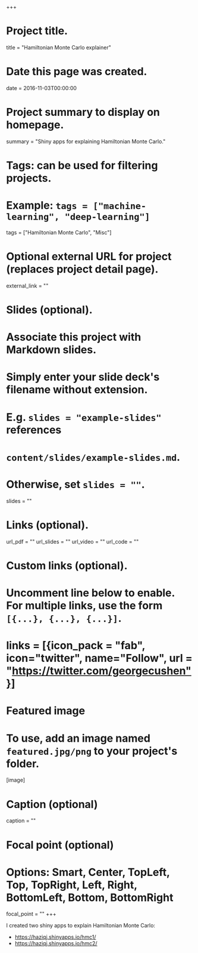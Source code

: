 +++
# Project title.
title = "Hamiltonian Monte Carlo explainer"

# Date this page was created.
date = 2016-11-03T00:00:00

# Project summary to display on homepage.
summary = "Shiny apps for explaining Hamiltonian Monte Carlo."

# Tags: can be used for filtering projects.
# Example: `tags = ["machine-learning", "deep-learning"]`
tags = ["Hamiltonian Monte Carlo", "Misc"]

# Optional external URL for project (replaces project detail page).
external_link = ""

# Slides (optional).
#   Associate this project with Markdown slides.
#   Simply enter your slide deck's filename without extension.
#   E.g. `slides = "example-slides"` references 
#   `content/slides/example-slides.md`.
#   Otherwise, set `slides = ""`.
slides = ""

# Links (optional).
url_pdf = ""
url_slides = ""
url_video = ""
url_code = ""

# Custom links (optional).
#   Uncomment line below to enable. For multiple links, use the form `[{...}, {...}, {...}]`.
# links = [{icon_pack = "fab", icon="twitter", name="Follow", url = "https://twitter.com/georgecushen"}]

# Featured image
# To use, add an image named `featured.jpg/png` to your project's folder. 
[image]
  # Caption (optional)
  caption = ""
  
  # Focal point (optional)
  # Options: Smart, Center, TopLeft, Top, TopRight, Left, Right, BottomLeft, Bottom, BottomRight
  focal_point = ""
+++

I created two shiny apps to explain Hamiltonian Monte Carlo:

- https://haziqj.shinyapps.io/hmc1/
- https://haziqj.shinyapps.io/hmc2/